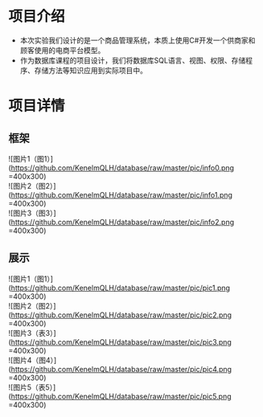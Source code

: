 # 项目介绍
- 本次实验我们设计的是一个商品管理系统，本质上使用C#开发一个供商家和顾客使用的电商平台模型。
- 作为数据库课程的项目设计，我们将数据库SQL语言、视图、权限、存储程序、存储方法等知识应用到实际项目中。

# 项目详情
## 框架
![图片1（图1）](https://github.com/KenelmQLH/database/raw/master/pic/info0.png =400x300)<br/>
![图片2（图2）](https://github.com/KenelmQLH/database/raw/master/pic/info1.png =400x300)<br/>
![图片3（图3）](https://github.com/KenelmQLH/database/raw/master/pic/info2.png =400x300)<br/>

## 展示
![图片1（图1）](https://github.com/KenelmQLH/database/raw/master/pic/pic1.png =400x300)<br/>
![图片2（图2）](https://github.com/KenelmQLH/database/raw/master/pic/pic2.png =400x300)<br/>
![图片3（表3）](https://github.com/KenelmQLH/database/raw/master/pic/pic3.png =400x300)<br/>
![图片4（图4）](https://github.com/KenelmQLH/database/raw/master/pic/pic4.png =400x300)<br/>
![图片5（表5）](https://github.com/KenelmQLH/database/raw/master/pic/pic5.png =400x300)<br/>
